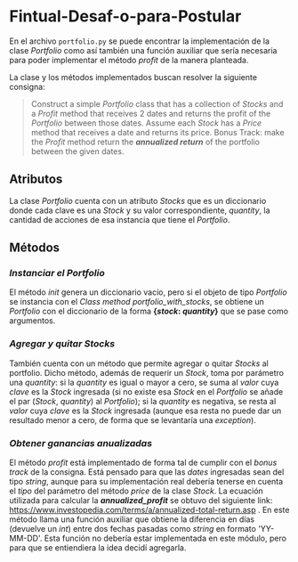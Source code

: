 # Fintual-Desaf-o-para-Postular

En el archivo `portfolio.py` se puede encontrar la implementación de la clase _Portfolio_ como así también una función auxiliar que sería necesaria para poder implementar el método _profit_ de la manera planteada.

La clase y los métodos implementados buscan resolver la siguiente consigna:

> Construct a simple _Portfolio_ class that has a collection of _Stocks_ and a _Profit_ method that receives 2 dates and returns the profit of the _Portfolio_ between those dates.
> Assume each _Stock_ has a _Price_ method that receives a date and returns its price.
> Bonus Track: make the _Profit_ method return the **_annualized return_** of the portfolio between the given dates.

## Atributos

La clase _Portfolio_ cuenta con un atributo _Stocks_ que es un diccionario donde cada clave es una _Stock_ y su valor correspondiente, _quantity_, la cantidad de acciones de esa instancia que tiene el _Portfolio_.

## Métodos

### _Instanciar el Portfolio_

El método _init_ genera un diccionario vacío, pero si el objeto de tipo _Portfolio_ se instancia con el _Class method_ _portfolio_with_stocks_, se obtiene un _Portfolio_ con el diccionario de la forma **{_stock_: _quantity_}** que se pase como argumentos.

### _Agregar y quitar Stocks_

También cuenta con un método que permite agregar o quitar _Stocks_ al portfolio. Dicho método, además de requerir un _Stock_, toma por parámetro una _quantity_: si la _quantity_ es igual o mayor a cero, se suma al _valor_ cuya _clave_ es la _Stock_ ingresada (si no existe esa _Stock_ en el _Portfolio_ se añade el par (_Stock_, _quantity_) al _Portfolio_); si la _quantity_ es negativa, se resta al _valor_ cuya _clave_ es la _Stock_ ingresada (aunque esa resta no puede dar un resultado menor a cero, de forma que se levantaría una _exception_).

### _Obtener ganancias anualizadas_

El método _profit_ está implementado de forma tal de cumplir con el _bonus track_ de la consigna. Está pensado para que las _dates_ ingresadas sean del tipo _string_, aunque para su implementación real debería tenerse en cuenta el _tipo_ del parámetro del método _price_ de la clase _Stock_. La ecuación utilizada para calcular la **_annualized_profit_** se obtuvo del siguiente link: https://www.investopedia.com/terms/a/annualized-total-return.asp . En este método llama una función auxiliar que obtiene la diferencia en días (devuelve un _int_) entre dos fechas pasadas como _string_ en formato 'YY-MM-DD'. Esta función no debería estar implementada en este módulo, pero para que se entiendiera la idea decidí agregarla.
